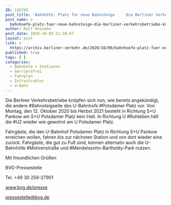 ```yaml
---
ID: 126745
post_title: 'Bahnhöfe: Platz für neue Bahnsteige     Die Berliner Verkehrsbetriebe knöpfen sich nun, wie bereits angekündigt, , aus BVG'
post_name: >
  bahnhoefe-platz-fuer-neue-bahnsteige-die-berliner-verkehrsbetriebe-knoepfen-sich-nun-wie-bereits-angekuendigt-aus-bvg
author: Ralf Reineke
post_date: 2020-10-09 21:10:47
layout: post
link: >
  https://archiv.berliner-verkehr.de/2020/10/09/bahnhoefe-platz-fuer-neue-bahnsteige-die-berliner-verkehrsbetriebe-knoepfen-sich-nun-wie-bereits-angekuendigt-aus-bvg/
published: true
tags: [ ]
categories:
  - Bahnhöfe + Stationen
  - barrierefrei
  - Fahrplan
  - Infrastruktur
  - U-Bahn
---
```

<p style="font-weight: 400;">Die Berliner Verkehrsbetriebe knöpfen sich nun, wie bereits angekündigt, die andere #Bahnsteigseite des U-Bahnhofs #Potsdamer Platz vor. Von Montag, den 12. Oktober 2020 bis Herbst 2021 besteht in Richtung S+U Pankow am S+U Potsdamer Platz kein Halt. In Richtung U #Ruhleben hält die #U2 wieder wie gewohnt am U Potsdamer Platz.</p>
<p style="font-weight: 400;">Fahrgäste, die den U-Bahnhof Potsdamer Platz in Richtung S+U Pankow erreichen wollen, fahren bis zur nächsten Station und von dort wieder eine zurück. Fahrgäste, die gut zu Fuß sind, können alternativ auch die U-Bahnhöfe #Mohrenstraße und #Mendelssohn-Bartholdy-Park nutzen.</p>
<p style="font-weight: 400;">Mit freundlichen Grüßen</p>
<p style="font-weight: 400;">BVG-Pressestelle</p>
<p style="font-weight: 400;">Tel. +49 30 256-27901</p>
<p style="font-weight: 400;"><a href="http://www.bvg.de/presse" data-saferedirecturl="https://www.google.com/url?q=http://www.bvg.de/presse&amp;source=gmail&amp;ust=1603565569527000&amp;usg=AFQjCNHkt69m6BqzkJegDZhu6CwYEI-R1A">www.bvg.de/presse</a></p>
<p style="font-weight: 400;"><a href="mailto:pressestelle@bvg.de">pressestelle@bvg.de</a></p>